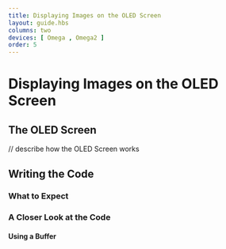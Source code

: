 ```yaml
---
title: Displaying Images on the OLED Screen
layout: guide.hbs
columns: two
devices: [ Omega , Omega2 ]
order: 5
---
```


# Displaying Images on the OLED Screen



## The OLED Screen

// describe how the OLED Screen works


## Writing the Code


### What to Expect

### A Closer Look at the Code

#### Using a Buffer